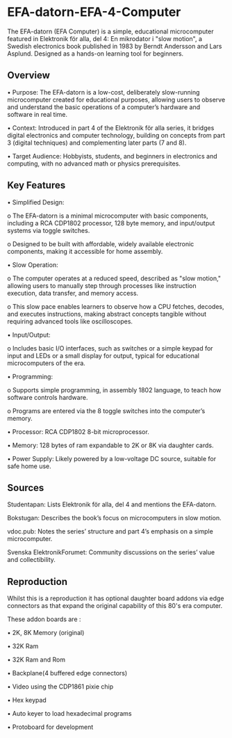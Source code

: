 # EFA-datorn-EFA-4-Computer
The EFA-datorn (EFA Computer) is a simple, educational microcomputer featured in Elektronik för alla, del 4: En mikrodator i "slow motion", a Swedish electronics book published in 1983 by Berndt Andersson and Lars Asplund. Designed as a hands-on learning tool for beginners.

## Overview
•	Purpose: The EFA-datorn is a low-cost, deliberately slow-running microcomputer created for educational purposes, allowing users to observe and understand the basic operations of a computer’s hardware and software in real time.

•	Context: Introduced in part 4 of the Elektronik för alla series, it bridges digital electronics and computer technology, building on concepts from part 3 (digital techniques) and complementing later parts (7 and 8).

•	Target Audience: Hobbyists, students, and beginners in electronics and computing, with no advanced math or physics prerequisites.

## Key Features

•	Simplified Design: 

o	The EFA-datorn is a minimal microcomputer with basic components, including a RCA CDP1802 processor, 128 byte memory, and input/output systems via toggle switches.

o	Designed to be built with affordable, widely available electronic components, making it accessible for home assembly.

•	Slow Operation: 

o	The computer operates at a reduced speed, described as "slow motion," allowing users to manually step through processes like instruction execution, data transfer, and memory access.

o	This slow pace enables learners to observe how a CPU fetches, decodes, and executes instructions, making abstract concepts tangible without requiring advanced tools like oscilloscopes.

•	Input/Output: 

o	Includes basic I/O interfaces, such as switches or a simple keypad for input and LEDs or a small display for output, typical for educational microcomputers of the era.

•	Programming: 

o	Supports simple programming, in assembly 1802 language, to teach how software controls hardware.

o	Programs are entered via the 8 toggle switches into the computer’s memory.

•	Processor: RCA CDP1802 8-bit microprocessor.

•	Memory: 128 bytes of ram expandable to 2K or 8K via daughter cards.

•	Power Supply: Likely powered by a low-voltage DC source, suitable for safe home use.

## Sources

Studentapan: Lists Elektronik för alla, del 4 and mentions the EFA-datorn.

Bokstugan: Describes the book’s focus on microcomputers in slow motion.

vdoc.pub: Notes the series’ structure and part 4’s emphasis on a simple microcomputer.

Svenska ElektronikForumet: Community discussions on the series’ value and collectibility.

## Reproduction

Whilst this is a reproduction it has optional daughter board addons via edge connectors as that expand the original capability of this 80's era computer.

These addon boards are :

• 2K, 8K Memory (original)

• 32K Ram

• 32K Ram and Rom

• Backplane(4 buffered edge connectors)

• Video using the CDP1861 pixie chip

• Hex keypad

• Auto keyer to load hexadecimal programs

• Protoboard for development


